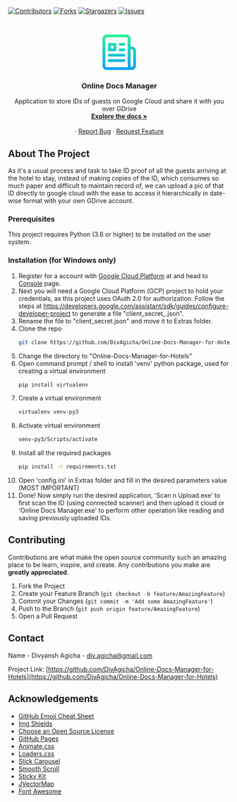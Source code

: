 <!--
*** Thanks for checking out this project. If you have a suggestion
*** that would make this better, please fork the repo and create a pull request
*** or simply open an issue with the tag "enhancement".
-->



<!-- PROJECT SHIELDS -->
<!--
*** I'm using markdown "reference style" links for readability.
*** Reference links are enclosed in brackets [ ] instead of parentheses ( ).
*** See the bottom of this document for the declaration of the reference variables
*** for contributors-url, forks-url, etc. This is an optional, concise syntax you may use.
*** https://www.markdownguide.org/basic-syntax/#reference-style-links
-->
[![Contributors][contributors-shield]][contributors-url]
[![Forks][forks-shield]][forks-url]
[![Stargazers][stars-shield]][stars-url]
[![Issues][issues-shield]][issues-url]



<!-- PROJECT LOGO -->
<br />
<p align="center">
	<a href="https://github.com/DivAgicha/Online-Docs-Manager-for-Hotels">
		<img src="images/logo.png" alt="Logo" width="80" height="80">
	</a>
	<h3 align="center">Online Docs Manager</h3>
	<p align="center">
		Application to store IDs of guests on Google Cloud and share it with you over GDrive
		<br />
		<a href="https://github.com/DivAgicha/Online-Docs-Manager-for-Hotels"><strong>Explore the docs »</strong></a>
		<br />
		<br />		·
		<a href="mailto:div.agicha@gmail.com">Report Bug</a>
		·
		<a href="mailto:div.agicha@gmail.com">Request Feature</a>
	</p>



<!-- ABOUT -->
## About The Project

As it's a usual process and task to take ID proof of all the guests arriving at the hotel to stay, instead of making copies of the ID, which consumes so much paper and difficult to maintain record of, we can upload a pic of that ID directly to google cloud with the ease to access it hierarchically in date-wise format with your own GDrive account.



<!-- PREREQUISITES -->
### Prerequisites

This project requires Python (3.6 or higher) to be installed on the user system.



<!-- INSTALLATION -->
### Installation (for Windows only)

1. Register for a account with [Google Cloud Platform](https://cloud.google.com/) at and head to [Console](https://console.cloud.google.com/) page.
2. Next you will need a Google Cloud Platform (GCP) project to hold your credentials, as this project uses OAuth 2.0 for authorization. Follow the steps at https://developers.google.com/assistant/sdk/guides/configure-developer-project to generate a file "client_secret_<client-id>.json".
3. Rename the file to "client_secret.json" and move it to Extras folder.
4. Clone the repo
	```sh
	git clone https://github.com/DivAgicha/Online-Docs-Manager-for-Hotels.git
	```
5. Change the directory to "Online-Docs-Manager-for-Hotels"
6. Open command prompt / shell to install 'venv' python package, used for creating a virtual environment
	```sh
	pip install virtualenv
	```
7. Create a virtual environment
	```sh
	virtualenv venv-py3
	```
8. Activate virtual environment
	```sh
	venv-py3/Scripts/activate
	```
9. Install all the required packages
	```sh
	pip install -r requirements.txt
	```
10. Open 'config.ini' in Extras folder and fill in the desired parameters value (MOST IMPORTANT)
11. Done! Now simply run the desired application, 'Scan n Upload.exe' to first scan the ID (using connected scanner) and then upload it cloud or 'Online Docs Manager.exe' to perform other operation like reading and saving previously uploaded IDs.



<!-- CONTRIBUTING -->
## Contributing

Contributions are what make the open source community such an amazing place to be learn, inspire, and create. Any contributions you make are **greatly appreciated**.

1. Fork the Project
2. Create your Feature Branch (`git checkout -b feature/AmazingFeature`)
3. Commit your Changes (`git commit -m 'Add some AmazingFeature'`)
4. Push to the Branch (`git push origin feature/AmazingFeature`)
5. Open a Pull Request



<!-- CONTACT -->
## Contact

Name - Divyansh Agicha - div.agicha@gmail.com

Project Link: [https://github.com/DivAgicha/Online-Docs-Manager-for-Hotels](https://github.com/DivAgicha/Online-Docs-Manager-for-Hotels)



<!-- ACKNOWLEDGEMENTS -->
## Acknowledgements
* [GitHub Emoji Cheat Sheet](https://www.webpagefx.com/tools/emoji-cheat-sheet)
* [Img Shields](https://shields.io)
* [Choose an Open Source License](https://choosealicense.com)
* [GitHub Pages](https://pages.github.com)
* [Animate.css](https://daneden.github.io/animate.css)
* [Loaders.css](https://connoratherton.com/loaders)
* [Slick Carousel](https://kenwheeler.github.io/slick)
* [Smooth Scroll](https://github.com/cferdinandi/smooth-scroll)
* [Sticky Kit](http://leafo.net/sticky-kit)
* [JVectorMap](http://jvectormap.com)
* [Font Awesome](https://fontawesome.com)





<!-- MARKDOWN LINKS & IMAGES -->
<!-- https://www.markdownguide.org/basic-syntax/#reference-style-links -->
[contributors-shield]: https://img.shields.io/github/contributors/DivAgicha/Online-Docs-Manager-for-Hotels.svg?style=for-the-badge
[contributors-url]: https://github.com/DivAgicha/Online-Docs-Manager-for-Hotels/graphs/contributors
[forks-shield]: https://img.shields.io/github/forks/DivAgicha/Online-Docs-Manager-for-Hotels.svg?style=for-the-badge
[forks-url]: https://github.com/DivAgicha/Online-Docs-Manager-for-Hotels/network/members
[stars-shield]: https://img.shields.io/github/stars/DivAgicha/Online-Docs-Manager-for-Hotels.svg?style=for-the-badge
[stars-url]: https://github.com/DivAgicha/Online-Docs-Manager-for-Hotels/stargazers
[issues-shield]: https://img.shields.io/github/issues/DivAgicha/Online-Docs-Manager-for-Hotels.svg?style=for-the-badge
[issues-url]: https://github.com/DivAgicha/Online-Docs-Manager-for-Hotels/issues
